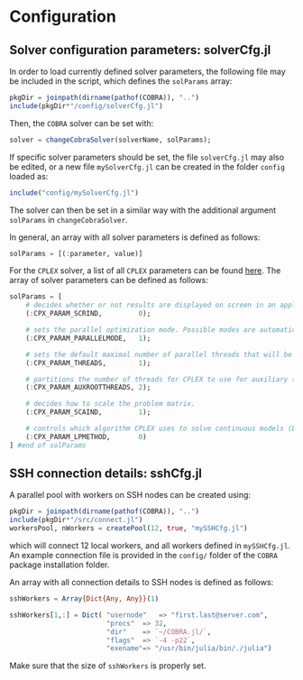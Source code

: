 # Configuration

## Solver configuration parameters: solverCfg.jl

In order to load currently defined solver parameters, the following file may be included in the script, which defines the `solParams` array:
```julia
pkgDir = joinpath(dirname(pathof(COBRA)), "..")
include(pkgDir*"/config/solverCfg.jl")
```
Then, the `COBRA` solver can be set with:
```julia
solver = changeCobraSolver(solverName, solParams);
```

If specific solver parameters should be set, the file `solverCfg.jl` may also be edited, or a new file `mySolverCfg.jl` can be created in the folder `config` loaded as:
```julia
include("config/mySolverCfg.jl")
```
The solver can then be set in a similar way with the additional argument `solParams` in `changeCobraSolver`.

In general, an array with all solver parameters is defined as follows:
```julia
solParams = [(:parameter, value)]
```

For the `CPLEX` solver, a list of all `CPLEX` parameters can be found [here](https://www.ibm.com/support/knowledgecenter/SS9UKU_12.5.0/com.ibm.cplex.zos.help/homepages/refparameterscplex.html). The array of solver parameters can be defined as follows:
```julia
solParams = [
    # decides whether or not results are displayed on screen in an application of the C API.
    (:CPX_PARAM_SCRIND,         0);

    # sets the parallel optimization mode. Possible modes are automatic, deterministic, and opportunistic.
    (:CPX_PARAM_PARALLELMODE,   1);

    # sets the default maximal number of parallel threads that will be invoked by any CPLEX parallel optimizer.
    (:CPX_PARAM_THREADS,        1);

    # partitions the number of threads for CPLEX to use for auxiliary tasks while it solves the root node of a problem.
    (:CPX_PARAM_AUXROOTTHREADS, 2);

    # decides how to scale the problem matrix.
    (:CPX_PARAM_SCAIND,         1);

    # controls which algorithm CPLEX uses to solve continuous models (LPs).
    (:CPX_PARAM_LPMETHOD,       0)
] #end of solParams
```

## SSH connection details: sshCfg.jl

A parallel pool with workers on SSH nodes can be created using:
```julia
pkgDir = joinpath(dirname(pathof(COBRA)), "..")
include(pkgDir*"/src/connect.jl")
workersPool, nWorkers = createPool(12, true, "mySSHCfg.jl")
```
which will connect 12 local workers, and all workers defined in `mySSHCfg.jl`. An example connection file is provided in the `config/` folder of the `COBRA` package installation folder.

An array with all connection details to SSH nodes is defined as follows:
```julia
sshWorkers = Array{Dict{Any, Any}}(1)

sshWorkers[1,:] = Dict( "usernode"   => "first.last@server.com",
                        "procs"  => 32,
                        "dir"    => `~/COBRA.jl/`,
                        "flags"  => `-4 -p22`,
                        "exename"=> "/usr/bin/julia/bin/./julia")
```

Make sure that the size of `sshWorkers` is properly set.
